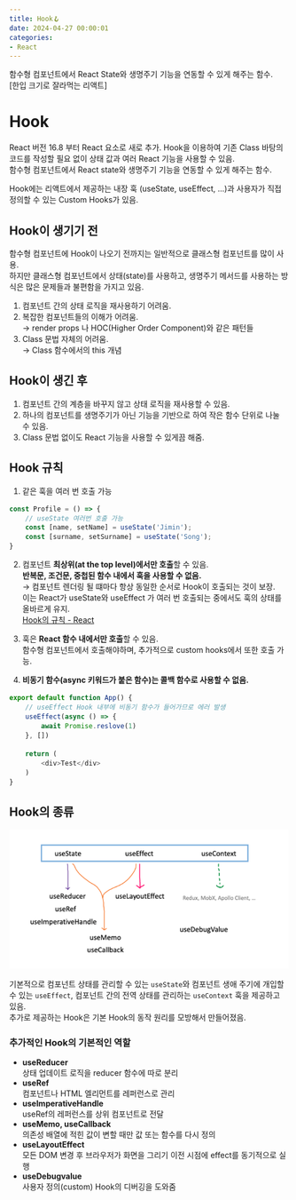 ```yaml
---
title: Hook🪝
date: 2024-04-27 00:00:01
categories:
- React
---
```


함수형 컴포넌트에서 React State와 생명주기 기능을 연동할 수 있게 해주는 함수.<br/>
[한입 크기로 잘라먹는 리액트]

# Hook
React 버전 16.8 부터 React 요소로 새로 추가.
Hook을 이용하여 기존 Class 바탕의 코드를 작성할 필요 없이 상태 값과 여러 React 기능을 사용할 수 있음.<br/>
함수형 컴포넌트에서 React state와 생명주기 기능을 연동할 수 있게 해주는 함수.

Hook에는 리액트에서 제공하는 내장 훅 (useState, useEffect, ...)과 사용자가 직접 정의할 수 있는
Custom Hooks가 있음.

## Hook이 생기기 전
함수형 컴포넌트에 Hook이 나오기 전까지는 일반적으로 클래스형 컴포넌트를 많이 사용.<br/>
하지만 클래스형 컴포넌트에서 상태(state)를 사용하고, 생명주기 메서드를 사용하는 방식은
많은 문제들과 불편함을 가지고 있음.

1. 컴포넌트 간의 상태 로직을 재사용하기 어려움.
2. 복잡한 컴포넌트들의 이해가 어려움.<br/>
→ render props 나 HOC(Higher Order Component)와 같은 패턴들
3. Class 문법 자체의 어려움.<br/>
→ Class 함수에서의 this 개념

## Hook이 생긴 후
1. 컴포넌트 간의 계층을 바꾸지 않고 상태 로직을 재사용할 수 있음.
2. 하나의 컴포넌트를 생명주기가 아닌 기능을 기반으로 하여 작은 함수 단위로 나눌 수 있음.
3. Class 문법 없이도 React 기능을 사용할 수 있게끔 해줌.

## Hook 규칙
1. 같은 훅을 여러 번 호출 가능
```javascript
const Profile = () => {
    // useState 여러번 호출 가능
    const [name, setName] = useState('Jimin');
    const [surname, setSurname] = useState('Song');
}
```

2. 컴포넌트 **최상위(at the top level)에서만 호출**할 수 있음.<br/>
**반복문, 조건문, 중첩된 함수 내에서 훅을 사용할 수 없음.**<br/>
→ 컴포넌트 렌더링 될 떄마다 항상 동일한 순서로 Hook이 호출되는 것이 보장.<br/>
이는 React가 useState와 useEffect 가 여러 번 호출되는 중에서도 훅의 상태를 올바르게 유지.<br/>
   [Hook의 규칙 - React](https://ko.legacy.reactjs.org/docs/hooks-rules.html)

3. 훅은 **React 함수 내에서만 호출**할 수 있음.<br/>
함수형 컴포넌트에서 호출해야하며, 추가적으로 custom hooks에서 또한 호출 가능.

4. **비동기 함수(async 키워드가 붙은 함수)는 콜백 함수로 사용할 수 없음.**
```javascript
export default function App() {
    // useEffect Hook 내부에 비동기 함수가 들어가므로 에러 발생
    useEffect(async () => {
        await Promise.reslove(1)
    }, [])
    
    return (
        <div>Test</div>
    )
}
```

## Hook의 종류
<img src="/assets/images/react/hook1.png">

기본적으로 컴포넌트 상태를 관리할 수 있는 `useState`와 컴포넌트 생애 주기에 개입할 수 있는 `useEffect`,
컴포넌트 간의 전역 상태를 관리하는 `useContext` 훅을 제공하고 있음.<br/>
추가로 제공하는 Hook은 기본 Hook의 동작 원리를 모방해서 만들어졌음.

### 추가적인 Hook의 기본적인 역할
- **useReducer**<br/>
상태 업데이트 로직을 reducer 함수에 따로 분리
- **useRef**<br/>
컴포넌트나 HTML 엘리먼트를 레퍼런스로 관리
- **useImperativeHandle**<br/>
useRef의 레퍼런스를 상위 컴포넌트로 전달
- **useMemo, useCallback**<br/>
의존성 배열에 적힌 값이 변할 때만 값 또는 함수를 다시 정의
- **useLayoutEffect**<br/>
모든 DOM 변경 후 브라우저가 화면을 그리기 이전 시점에 effect를 동기적으로 실행
- **useDebugvalue**<br/>
사용자 정의(custom) Hook의 디버깅을 도와줌